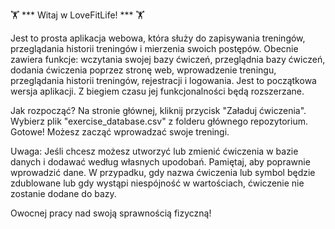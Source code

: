 🏋️ *** Witaj w LoveFitLife! *** 🏋️

Jest to prosta aplikacja webowa, która służy do zapisywania treningów, przeglądania historii treningów i mierzenia swoich postępów.
Obecnie zawiera funkcje: wczytania swojej bazy ćwiczeń, przeglądnia bazy ćwiczeń, dodania ćwiczenia poprzez stronę web, wprowadzenie treningu, przeglądania historii treningów, rejestracji i logowania.
Jest to początkowa wersja aplikacji. Z biegiem czasu jej funkcjonalności będą rozszerzane.

Jak rozpocząć?
Na stronie głównej, kliknij przycisk "Załaduj ćwiczenia".
Wybierz plik "exercise_database.csv" z folderu głównego repozytorium. Gotowe!
Możesz zacząć wprowadzać swoje treningi.

Uwaga: Jeśli chcesz możesz utworzyć lub zmienić ćwiczenia w bazie danych i dodawać według własnych upodobań. Pamiętaj, aby poprawnie wprowadzić dane. W przypadku, gdy nazwa ćwiczenia lub symbol będzie zdublowane lub gdy wystąpi niespójność w wartościach, ćwiczenie nie zostanie dodane do bazy.


Owocnej pracy nad swoją sprawnością fizyczną!
